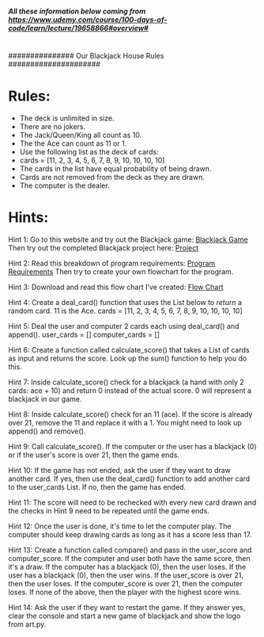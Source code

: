 ##### All these information below coming from  https://www.udemy.com/course/100-days-of-code/learn/lecture/19658866#overview#
#
############### Our Blackjack House Rules #####################
# Rules: 
 * The deck is unlimited in size. 
 * There are no jokers. 
 * The Jack/Queen/King all count as 10.
 * The the Ace can count as 11 or 1.
 * Use the following list as the deck of cards:
 * cards = [11, 2, 3, 4, 5, 6, 7, 8, 9, 10, 10, 10, 10]
 * The cards in the list have equal probability of being drawn.
 * Cards are not removed from the deck as they are drawn.
 * The computer is the dealer.

# Hints: 
Hint 1: Go to this website and try out the Blackjack game: 
   [Blackjack Game](https://games.washingtonpost.com/games/blackjack/)
Then try out the completed Blackjack project here: 
   [Project](http://blackjack-final.appbrewery.repl.run)

Hint 2: Read this breakdown of program requirements: 
   [Program Requirements](http://listmoz.com/view/6h34DJpvJBFVRlZfJvxF)
Then try to create your own flowchart for the program.

Hint 3: Download and read this flow chart I've created: 
   [Flow Chart](https://drive.google.com/uc?export=download&id=1rDkiHCrhaf9eX7u7yjM1qwSuyEk-rPnt)

Hint 4: Create a deal_card() function that uses the List below to *return* a random card.
11 is the Ace.
cards = [11, 2, 3, 4, 5, 6, 7, 8, 9, 10, 10, 10, 10]

Hint 5: Deal the user and computer 2 cards each using deal_card() and append().
user_cards = []
computer_cards = []

Hint 6: Create a function called calculate_score() that takes a List of cards as input 
and returns the score. 
Look up the sum() function to help you do this.

Hint 7: Inside calculate_score() check for a blackjack (a hand with only 2 cards: ace + 10) and return 0 instead of the actual score. 0 will represent a blackjack in our game.

Hint 8: Inside calculate_score() check for an 11 (ace). If the score is already over 21, remove the 11 and replace it with a 1. You might need to look up append() and remove().

Hint 9: Call calculate_score(). If the computer or the user has a blackjack (0) or if the user's score is over 21, then the game ends.

Hint 10: If the game has not ended, ask the user if they want to draw another card. If yes, then use the deal_card() function to add another card to the user_cards List. If no, then the game has ended.

Hint 11: The score will need to be rechecked with every new card drawn and the checks in Hint 9 need to be repeated until the game ends.

Hint 12: Once the user is done, it's time to let the computer play. The computer should keep drawing cards as long as it has a score less than 17.

Hint 13: Create a function called compare() and pass in the user_score and computer_score. If the computer and user both have the same score, then it's a draw. If the computer has a blackjack (0), then the user loses. If the user has a blackjack (0), then the user wins. If the user_score is over 21, then the user loses. If the computer_score is over 21, then the computer loses. If none of the above, then the player with the highest score wins.

Hint 14: Ask the user if they want to restart the game. If they answer yes, clear the console and start a new game of blackjack and show the logo from art.py.